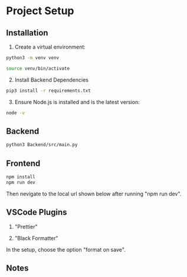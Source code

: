 # Project Setup

## Installation
1. Create a virtual environment:
```bash
python3 -m venv venv

source venv/bin/activate
```

2. Install Backend Dependencies
```bash
pip3 install -r requirements.txt
```
3. Ensure Node.js is installed and is the latest version:

```bash
node -v
```

## Backend
```bash
python3 Backend/src/main.py
```

## Frontend

```bash
npm install
npm run dev
```

Then nevigate to the local url shown below after running "npm run dev".



## VSCode Plugins

1. "Prettier"

2. "Black Formatter"

In the setup, choose the option "format on save".

## Notes
